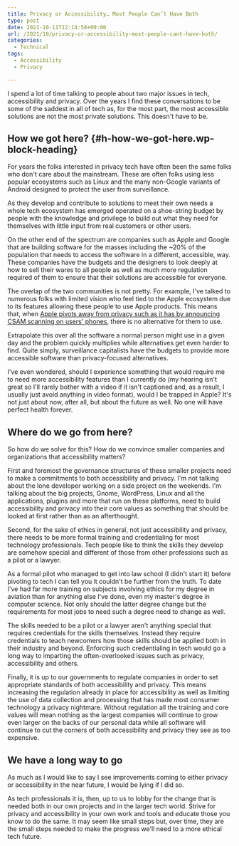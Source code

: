 ```yaml
---
title: Privacy or Accessibility… Most People Can’t Have Both
type: post
date: 2021-10-11T12:14:58+00:00
url: /2021/10/privacy-or-accessibility-most-people-cant-have-both/
categories:
  - Technical
tags:
  - Accessibility
  - Privacy

---
```

I spend a lot of time talking to people about two major issues in tech, accessibility and privacy. Over the years I find these conversations to be some of the saddest in all of tech as, for the most part, the most accessible solutions are not the most private solutions. This doesn't have to be.

## How we got here? {#h-how-we-got-here.wp-block-heading}

For years the folks interested in privacy tech have often been the same folks who don't care about the mainstream. These are often folks using less popular ecosystems such as Linux and the many non-Google variants of Android designed to protect the user from surveillance.

As they develop and contribute to solutions to meet their own needs a whole tech ecosystem has emerged operated on a shoe-string budget by people with the knowledge and privilege to build out what they need for themselves with little input from real customers or other users.

On the other end of the spectrum are companies such as Apple and Google that are building software for the masses including the ~20% of the population that needs to access the software in a different, accessible, way. These companies have the budgets and the designers to look deeply at how to sell their wares to all people as well as much more regulation required of them to ensure that their solutions are accessible for everyone.

The overlap of the two communities is not pretty. For example, I've talked to numerous folks with limited vision who feel tied to the Apple ecosystem due to its features allowing these people to use Apple products. This means that, when [Apple pivots away from privacy such as it has by announcing CSAM scanning on users' phones][1], there is no alternative for them to use.

Extrapolate this over all the software a normal person might use in a given day and the problem quickly multiplies while alternatives get even harder to find. Quite simply, surveillance capitalists have the budgets to provide more accessible software than privacy-focused alternatives.

I've even wondered, should I experience something that would require me to need more accessibility features than I currently do (my hearing isn't great so I'll rarely bother with a video if it isn't captioned and, as a result, I usually just avoid anything in video format), would I be trapped in Apple? It's not just about now, after all, but about the future as well. No one will have perfect health forever.

## Where do we go from here?

So how do we solve for this? How do we convince smaller companies and organizations that accessibility matters?

First and foremost the governance structures of these smaller projects need to make a commitments to both accessibility and privacy. I'm not talking about the lone developer working on a side project on the weekends. I'm talking about the big projects, Gnome, WordPress, Linux and all the applications, plugins and more that run on these platforms, need to build accessibility and privacy into their core values as something that should be looked at first rather than as an afterthought.

Second, for the sake of ethics in general, not just accessibility and privacy, there needs to be more formal training and credentialing for most technology professionals. Tech people like to think the skills they develop are somehow special and different of those from other professions such as a pilot or a lawyer.

As a formal pilot who managed to get into law school (I didn't start it) before pivoting to tech I can tell you it couldn't be further from the truth. To date I've had far more training on subjects involving ethics for my degree in aviation than for anything else I've done, even my master's degree in computer science. Not only should the latter degree change but the requirements for most jobs to need such a degree need to change as well.

The skills needed to be a pilot or a lawyer aren't anything special that requires credentials for the skills themselves. Instead they require credentials to teach newcomers how those skills should be applied both in their industry and beyond. Enforcing such credentialing in tech would go a long way to imparting the often-overlooked issues such as privacy, accessibility and others.

Finally, it is up to our governments to regulate companies in order to set appropriate standards of both accessibility and privacy. This means increasing the regulation already in place for accessibility as well as limiting the use of data collection and processing that has made most consumer technology a privacy nightmare. Without regulation all the training and core values will mean nothing as the largest companies will continue to grow even larger on the backs of our personal data while all software will continue to cut the corners of both accessibility and privacy they see as too expensive.

## We have a long way to go

As much as I would like to say I see improvements coming to either privacy or accessibility in the near future, I would be lying if I did so.

As tech professionals it is, then, up to us to lobby for the change that is needed both in our own projects and in the larger tech world. Strive for privacy and accessibility in your own work and tools and educate those you know to do the same. It may seem like small steps but, over time, they are the small steps needed to make the progress we'll need to a more ethical tech future.

 [1]: https://www.theverge.com/2021/8/10/22613225/apple-csam-scanning-messages-child-safety-features-privacy-controversy-explained